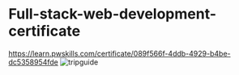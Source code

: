 # Full-stack-web-development-certificate
https://learn.pwskills.com/certificate/089f566f-4ddb-4929-b4be-dc5358954fde
![tripguide](https://github.com/Codingnaveen46/Full-stack-web-development-certificate/assets/110084412/e3abb700-0598-4293-8a1c-1955d022b402)
